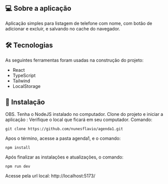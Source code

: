 ## 💻 Sobre a aplicação
Aplicação simples para listagem de telefone com nome, com botão de adicionar e excluir, e salvando no cache do navegador.


## 🛠 Tecnologias
As seguintes ferramentas foram usadas na construção do projeto:

  * React
  * TypeScript
  * Tailwind
  * LocalStorage

## 🔧 Instalação
OBS. Tenha o NodeJS instalado no computador.
Clone do projeto e iniciar a aplicação :
Verifique o local que ficará em seu computador. Comando:

```
git clone https://github.com/nunesflavio/agenda1.git
```

Apos o término, acesse a pasta agenda1, e o comando:

```
npm install
```
Após finalizar as instalações e atualizações,  o comando:

```
npm run dev
```

Acesse pela url local:  http://localhost:5173/